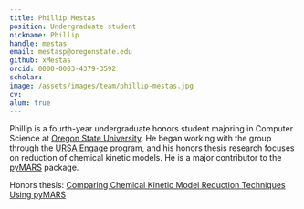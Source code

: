 ```yaml
---
title: Phillip Mestas
position: Undergraduate student
nickname: Phillip
handle: mestas
email: mestasp@oregonstate.edu
github: xMestas
orcid: 0000-0003-4379-3592
scholar:
image: /assets/images/team/phillip-mestas.jpg
cv:
alum: true
---
```


Phillip is a fourth-year undergraduate honors student majoring in Computer Science at [Oregon State University]. He began working with the group through the [URSA Engage] program, and his honors thesis research focuses on reduction of chemical kinetic models. He is a major contributor to the [pyMARS](https://github.com/Niemeyer-Research-Group/pyMARS) package.

<i class="fas fa-book" aria-hidden="true"></i> Honors thesis: [Comparing Chemical Kinetic Model Reduction Techniques Using pyMARS](https://ir.library.oregonstate.edu/concern/honors_college_theses/4x51hq97p)

[Oregon State University]: http://oregonstate.edu/
[School of Mechanical, Industrial, and Manufacturing Engineering]: http://mime.oregonstate.edu
[URSA Engage]: http://undergraduate.oregonstate.edu/research/funding-opportunities/ursa-engage
